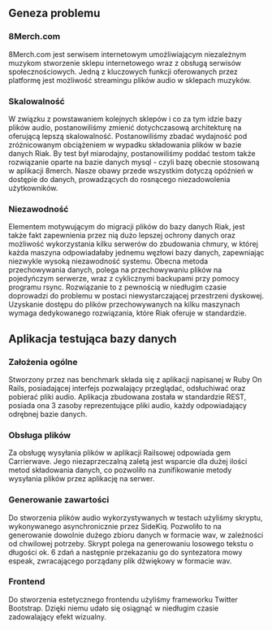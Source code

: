 ## Geneza problemu

### 8Merch.com
8Merch.com jest serwisem internetowym umożliwiającym niezależnym muzykom stworzenie sklepu internetowego wraz z obsługą serwisów społecznościowych.
Jedną z kluczowych funkcji oferowanych przez platformę jest możliwość streamingu plików audio w sklepach muzyków.

### Skalowalność
W związku z powstawaniem kolejnych sklepów i co za tym idzie bazy plików audio, postanowiliśmy zmienić dotychczasową architekturę na oferującą lepszą skalowalność.
Postanowiliśmy zbadać wydajność pod zróżnicowanym obciążeniem w wypadku składowania plików w bazie danych Riak. By test był miarodajny, postanowiliśmy poddać testom także rozwiązanie oparte na bazie danych mysql - czyli bazę obecnie stosowaną w aplikacji 8merch.
Nasze obawy przede wszystkim dotyczą opóźnień w dostępie do danych, prowadzących do rosnącego niezadowolenia użytkowników.

### Niezawodność
Elementem motywującym do migracji plików do bazy danych Riak, jest także fakt zapewnienia przez nią dużo lepszej ochrony danych oraz możliwość wykorzystania kilku serwerów do zbudowania chmury, w której każda maszyna odpowiadałaby jednemu węzłowi bazy danych, zapewniając niezwykle wysoką niezawodność systemu.
Obecna metoda przechowywania danych, polega na przechowywaniu plików na pojedyńczym serwerze, wraz z cyklicznymi backupami przy pomocy programu rsync.
Rozwiązanie to z pewnością w niedługim czasie doprowadzi do problemu w postaci niewystarczającej przestrzeni dyskowej. Uzyskanie dostępu do plików przechowywanych na kilku maszynach wymaga dedykowanego rozwiązania, które Riak oferuje w standardzie.

## Aplikacja testująca bazy danych

### Założenia ogólne
Stworzony przez nas benchmark składa się z aplikacji napisanej w Ruby On Rails, posiadającej interfejs pozwalający przeglądać, odsłuchiwać oraz pobierać pliki audio.
Aplikacja zbudowana została w standardzie REST, posiada ona 3 zasoby reprezentujące pliki audio, każdy odpowiadający odrębnej bazie danych.

### Obsługa plików
Za obsługę wysyłania plików w aplikacji Railsowej odpowiada gem Carrierwave. Jego niezaprzeczalną zaletą jest wsparcie dla dużej ilości metod składowania danych, co pozwoliło na zunifikowanie metody wysyłania plików przez aplikację na serwer.

### Generowanie zawartości
Do stworzenia plików audio wykorzystywanych w testach użyliśmy skryptu, wykonywanego asynchronicznie przez SideKiq. Pozwoliło to na generowanie dowolnie dużego zbioru danych w formacie wav, w zależności od chwilowej potrzeby.
Skrypt polega na generowaniu losowego tekstu o długości ok. 6 zdań a następnie przekazaniu go do syntezatora mowy espeak, zwracającego porządany plik dźwiękowy w formacie wav.

### Frontend
Do stworzenia estetycznego frontendu użyliśmy frameworku Twitter Bootstrap. Dzięki niemu udało się osiągnąć w niedługim czasie zadowalający efekt wizualny.